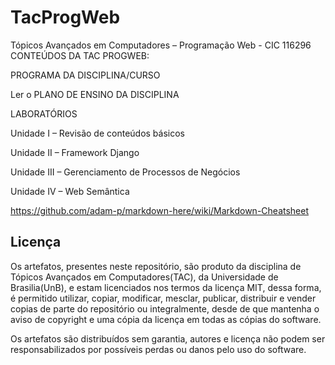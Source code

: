 # TacProgWeb
Tópicos Avançados em Computadores – Programação Web - CIC 116296
CONTEÚDOS DA TAC PROGWEB:

PROGRAMA DA DISCIPLINA/CURSO

Ler o PLANO DE ENSINO DA DISCIPLINA 

LABORATÓRIOS

Unidade I – Revisão de conteúdos básicos

Unidade II – Framework Django

Unidade III – Gerenciamento de Processos de Negócios

Unidade IV – Web Semântica

https://github.com/adam-p/markdown-here/wiki/Markdown-Cheatsheet

## Licença 

Os artefatos, presentes neste repositório, são produto da disciplina de Tópicos Avançados em Computadores(TAC), da Universidade de Brasilia(UnB), e estam licenciados nos termos da licença MIT, dessa forma, é permitido utilizar, copiar, modificar, mesclar, publicar, distribuir e vender copias de parte do repositório ou integralmente, desde de que mantenha o aviso de copyright e uma cópia da licença em todas as cópias do software.

Os artefatos são distribuídos sem garantia, autores e licença não podem ser responsabilizados por possíveis perdas ou danos pelo uso do software.
